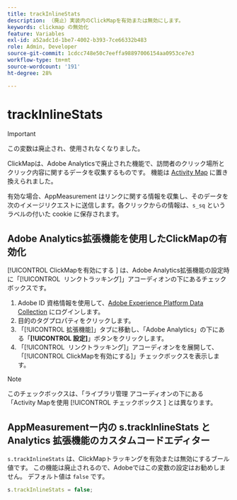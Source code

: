 ```yaml
---
title: trackInlineStats
description: （廃止）実装内のClickMapを有効または無効にします。
keywords: clickmap の無効化
feature: Variables
exl-id: a52adc1d-1be7-4002-b393-7ce66332b483
role: Admin, Developer
source-git-commit: 1cdcc748e50c7eeffa98897006154aa0953ce7e3
workflow-type: tm+mt
source-wordcount: '191'
ht-degree: 28%

---
```


# trackInlineStats

>[!IMPORTANT]
>
>この変数は廃止され、使用されなくなりました。

ClickMapは、Adobe Analyticsで廃止された機能で、訪問者のクリック場所とクリック内容に関するデータを収集するものです。 機能は [Activity Map](/help/analyze/activity-map/overview.md) に置き換えられました。

有効な場合、AppMeasurement はリンクに関する情報を収集し、そのデータを次のイメージリクエストに送信します。各クリックからの情報は、`s_sq` というラベルの付いた cookie に保存されます。

## Adobe Analytics拡張機能を使用したClickMapの有効化

[!UICONTROL ClickMapを有効にする &#x200B;] は、Adobe Analytics拡張機能の設定時に「[!UICONTROL &#x200B; リンクトラッキング &#x200B;]」アコーディオンの下にあるチェックボックスです。

1. Adobe ID 資格情報を使用して、[Adobe Experience Platform Data Collection](https://experience.adobe.com/data-collection) にログインします。
2. 目的のタグプロパティをクリックします。
3. 「[!UICONTROL 拡張機能]」タブに移動し、「Adobe Analytics」の下にある「**[!UICONTROL 設定]**」ボタンをクリックします。
4. 「[!UICONTROL &#x200B; リンクトラッキング &#x200B;]」アコーディオンをを展開して、「[!UICONTROL ClickMapを有効にする &#x200B;]」チェックボックスを表示します。

>[!NOTE]
>
>このチェックボックスは、「ライブラリ管理  アコーディオンの下にある「Activity Mapを使用 [!UICONTROL &#x200B; チェックボックス &#x200B;] とは異なります。

## AppMeasurementー内の s.trackInlineStats と Analytics 拡張機能のカスタムコードエディター

`s.trackInlineStats` は、ClickMapトラッキングを有効または無効にするブール値です。 この機能は廃止されるので、Adobeではこの変数の設定はお勧めしません。 デフォルト値は `false` です。

```js
s.trackInlineStats = false;
```
